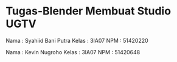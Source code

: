 # Tugas-Blender Membuat Studio UGTV

Nama  : Syahiid Bani Putra
Kelas : 3IA07
NPM   : 51420220

Nama  : Kevin Nugroho
Kelas : 3IA07
NPM   : 51420648

